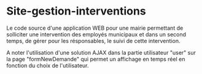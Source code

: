 # Site-gestion-interventions
Le code source d'une application WEB pour une mairie permettant de solliciter une intervention des employés municipaux et dans un second temps, de gérer pour les résponsables, le suivi de cette intervention.

A noter l'utilisation d'une solution AJAX dans la partie utilisateur "user" sur la page "formNewDemande" qui permet un affichage en temps réel en fonction du choix de l'utilisateur.

